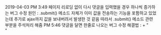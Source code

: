2019-04-03 
PM 3:49
 페이지 리로딩 없이 다시 댓글을 입력했을 경우 하나씩 증가하는 버그 수정
 원인 : .submit() 메소드 자체가 이미 값을 전송하는 기능을 포함하고 있었는데 추가로 ajax까지 값을 보내버려서 발생한 것 같음
        따라서 .submit() 메소드 관련 부분을 주석처리 해줌
PM 5:46
 댓글을 달면 한줄로 나오는 버그 수정
 해결법 : + "<br>"